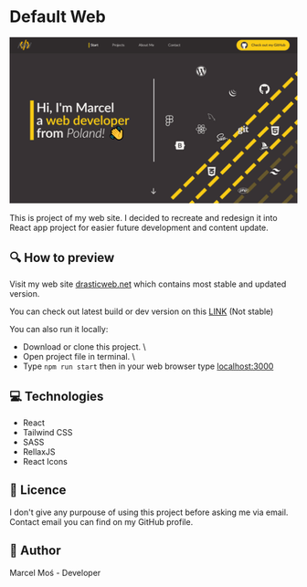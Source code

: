 # Default Web

![Preview Img](/preview.png)

This is project of my web site. I decided to recreate and redesign it into React app project for easier future development and content update.

## :mag: How to preview

Visit my web site [drasticweb.net](http://drasticweb.net) which contains most stable and updated version.

You can check out latest build or dev version on this [LINK](https://adoring-minsky-756dbc.netlify.app) (Not stable)

You can also run it locally:

- Download or clone this project. \
- Open project file in terminal. \
- Type `npm run start` then in your web browser type [localhost:3000](http://localhost:3000/)

## :computer: Technologies

- React
- Tailwind CSS
- SASS
- RellaxJS
- React Icons

## :scroll: Licence

I don't give any purpouse of using this project before asking me via email.
Contact email you can find on my GitHub profile.

## :construction_worker: Author

Marcel Moś - Developer

